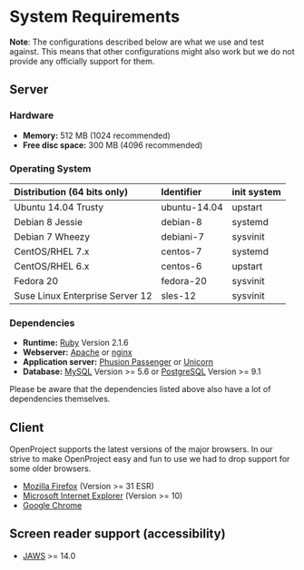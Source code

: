 # System Requirements

__Note__: The configurations described below are what we use and test against.
This means that other configurations might also work but we do not
provide any officially support for them.

## Server

### Hardware

* __Memory:__ 512 MB (1024 recommended)
* __Free disc space:__ 300 MB (4096 recommended)

### Operating System

| Distribution (64 bits only)     | Identifier   | init system |
| :------------------------------ | :----------- | :---------- |
| Ubuntu 14.04 Trusty             | ubuntu-14.04 | upstart     |
| Debian 8 Jessie                 | debian-8     | systemd     |
| Debian 7 Wheezy                 | debiani-7    | sysvinit    |
| CentOS/RHEL 7.x                 | centos-7     | systemd     |
| CentOS/RHEL 6.x                 | centos-6     | upstart     |
| Fedora 20                       | fedora-20    | sysvinit    |
| Suse Linux Enterprise Server 12 | sles-12      | sysvinit    |

### Dependencies

* __Runtime:__ [Ruby](https://www.ruby-lang.org/en/) Version 2.1.6
* __Webserver:__ [Apache](http://httpd.apache.org/)
  or [nginx](http://nginx.org/en/docs/)
* __Application server:__ [Phusion Passenger](https://www.phusionpassenger.com/)
  or [Unicorn](http://unicorn.bogomips.org/)
* __Database:__ [MySQL](https://www.mysql.com/) Version >= 5.6
  or [PostgreSQL](http://www.postgresql.org/) Version >= 9.1

Please be aware that the dependencies listed above also have a lot of
dependencies themselves.

## Client

OpenProject supports the latest versions of the major browsers. In our
strive to make OpenProject easy and fun to use we had to drop support
for some older browsers.

* [Mozilla Firefox](https://www.mozilla.org/en-US/firefox/products/) (Version >= 31 ESR)
* [Microsoft Internet
  Explorer](http://windows.microsoft.com/en-us/internet-explorer/download-ie) (Version >= 10)
* [Google Chrome](https://www.google.com/chrome/browser/desktop/)

## Screen reader support (accessibility)

* [JAWS](http://www.freedomscientific.com/Products/Blindness/JAWS) >= 14.0
